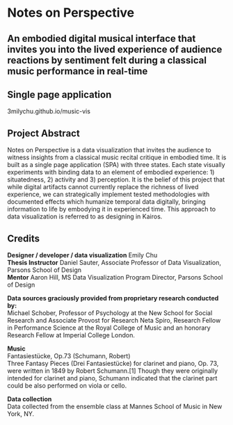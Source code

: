 # Notes on Perspective
## An embodied digital musical interface that invites you into the lived experience of audience reactions by sentiment felt during a classical music performance in real-time

## Single page application
3milychu.github.io/music-vis

## Project Abstract
Notes on Perspective is a data visualization that invites the audience to witness insights from a classical music recital critique in embodied time. It is built as a single page application (SPA) with three states. Each state visually experiments with binding data to an element of embodied experience: 1) situatedness, 2) activity and 3) perception. It is the belief of this project that while digital artifacts cannot currently replace the richness of lived experience, we can strategically implement tested methodologies with documented effects which humanize temporal data digitally, bringing information to life by embodying it in experienced time. This approach to data visualization is referred to as designing in Kairos.

## Credits
**Designer / developer / data visualization** Emily Chu<br>
**Thesis Instructor** Daniel Sauter, Associate Professor of Data Visualization, Parsons School of Design<br>
**Mentor** Aaron Hill, MS Data Visualization Program Director, Parsons School of Design<br>

**Data sources graciously provided from proprietary research conducted by:**<br>
Michael Schober, Professor of Psychology at the New School for Social Research and Associate Provost for Research
Neta Spiro, Research Fellow in Performance Science at the Royal College of Music and an honorary Research Fellow at Imperial College London.

**Music**<br>
Fantasiestücke, Op.73 (Schumann, Robert)<br>
Three Fantasy Pieces (Drei Fantasiestücke) for clarinet and piano, Op. 73, were written in 1849 by Robert Schumann.[1] Though they were originally intended for clarinet and piano, Schumann indicated that the clarinet part could be also performed on viola or cello.

**Data collection**<br>
Data collected from the ensemble class at Mannes School of Music in New York, NY.